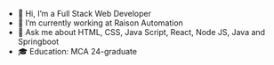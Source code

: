 - 👋 Hi, I’m  a Full Stack Web Developer
- 🌱 I’m currently working at Raison Automation
- 💬 Ask me about HTML, CSS, Java Script, React, Node JS, Java and Springboot
- 🎓 Education: MCA 24-graduate
<!---
Iswaryavishwanathan/Iswaryavishwanathan is a ✨ special ✨ repository because its `README.md` (this file) appears on your GitHub profile.
You can click the Preview link to take a look at your changes.
--->
